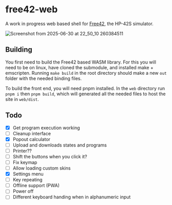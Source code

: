 # free42-web

A work in progress web based shell for [Free42](https://thomasokken.com/free42), the HP-42S simulator.

![Screenshot from 2025-06-30 at 22_50_10 260384511](https://github.com/user-attachments/assets/773875f2-d527-470f-9f3e-f0a37a45ee2d)

## Building

You first need to build the Free42 based WASM library.
For this you will need to be on linux, have cloned the submodule, and installed make + emscripten.
Running `make build` in the root directory should make a new `out` folder with the needed binding files.

To build the front end, you will need pnpm installed.
In the `web` directory run `pnpm i` then `pnpm build`, which will generated all the needed files to host the site in `web/dist`.

## Todo

- [x] Get program execution working
- [ ] Cleanup interface
- [x] Popout calculator
- [ ] Upload and downloads states and programs
- [ ] Printer??
- [ ] Shift the buttons when you click it?
- [ ] Fix keymap
- [ ] Allow loading custom skins
- [x] Settings menu
- [ ] Key repeating
- [ ] Offline support (PWA)
- [ ] Power off
- [ ] Different keyboard handing when in alphanumeric input
